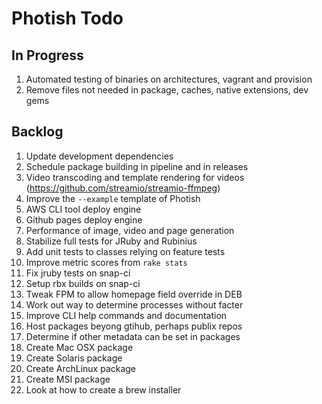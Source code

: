 # Photish Todo

## In Progress

1. Automated testing of binaries on architectures, vagrant and provision
1. Remove files not needed in package, caches, native extensions, dev gems

## Backlog

1. Update development dependencies
1. Schedule package building in pipeline and in releases
1. Video transcoding and template rendering for videos
   (https://github.com/streamio/streamio-ffmpeg)
1. Improve the `--example` template of Photish
1. AWS CLI tool deploy engine
1. Github pages deploy engine
1. Performance of image, video and page generation
1. Stabilize full tests for JRuby and Rubinius
1. Add unit tests to classes relying on feature tests
1. Improve metric scores from `rake stats`
1. Fix jruby tests on snap-ci
1. Setup rbx builds on snap-ci
1. Tweak FPM to allow homepage field override in DEB
1. Work out way to determine processes without facter
1. Improve CLI help commands and documentation
1. Host packages beyong gtihub, perhaps publix repos
1. Determine if other metadata can be set in packages
1. Create Mac OSX package
1. Create Solaris package
1. Create ArchLinux package
1. Create MSI package
1. Look at how to create a brew installer
